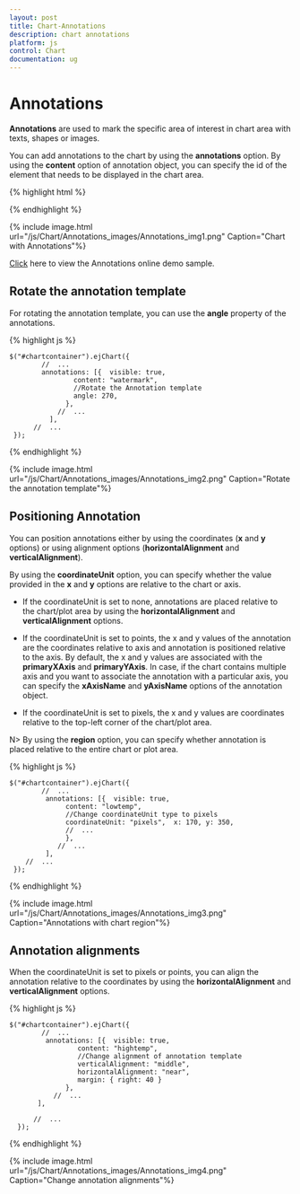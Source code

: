 ```yaml
---
layout: post
title: Chart-Annotations
description: chart annotations
platform: js
control: Chart
documentation: ug
---
```


# Annotations

**Annotations** are used to mark the specific area of interest in chart area with texts, shapes or images. 

You can add annotations to the chart by using the **annotations** option. By using the **content** option of annotation object, you can specify the id of the element that needs to be displayed in the chart area.

{% highlight html %}

<body>
  <div id="chartcontainer"></div> 
              
  <div id= "watermark" style="font-size:100px; display:none">2014</div>
  <script>
   $("#chartcontainer").ejChart({

            //  ...
            annotations: [
                //Add Annotation content here
	 { visible: true, content: "watermark", opacity: 0.2, region: "series" }
                           //  ...
           ],             
        //  ...
   });
  </script>
</body>


{% endhighlight %}


{% include image.html url="/js/Chart/Annotations_images/Annotations_img1.png" Caption="Chart with Annotations"%}

[Click](http://js.syncfusion.com/demos/web/#!/azure/chart/chartcustomization/annotations) here to view the Annotations online demo sample.


## Rotate the annotation template

For rotating the annotation template, you can use the **angle** property of the annotations. 

{% highlight js %}


    $("#chartcontainer").ejChart({
            //  ...
            annotations: [{  visible: true, 
                    content: "watermark", 
                    //Rotate the Annotation template
                    angle: 270,
                  },
                //  ...
              ],             
          //  ...
     });


{% endhighlight %}


{% include image.html url="/js/Chart/Annotations_images/Annotations_img2.png" Caption="Rotate the annotation template"%}

## Positioning Annotation

You can position annotations either by using the coordinates (**x** and **y** options) or using alignment options (**horizontalAlignment** and **verticalAlignment**).

By using the **coordinateUnit** option, you can specify whether the value provided in the **x** and **y** options are relative to the chart or axis.

* If the coordinateUnit is set to none, annotations are placed relative to the chart/plot area by using the **horizontalAlignment** and **verticalAlignment** options.

* If the coordinateUnit is set to points, the x and y values of the annotation are the coordinates relative to axis and annotation is positioned relative to the axis. By default, the x and y values are associated with the **primaryXAxis** and **primaryYAxis**. In case, if the chart contains multiple axis and you want to associate the annotation with a particular axis, you can specify the **xAxisName** and **yAxisName** options of the annotation object.

* If the coordinateUnit is set to pixels, the x and y values are coordinates relative to the top-left corner of the chart/plot area.   

N> By using the **region** option, you can specify whether annotation is placed relative to the entire chart or plot area.

{% highlight js %}


    $("#chartcontainer").ejChart({
            //  ...
             annotations: [{  visible: true, 
                  content: "lowtemp", 
                  //Change coordinateUnit type to pixels
                  coordinateUnit: "pixels",  x: 170, y: 350,   
                  //  ...
                  },
                //  ...
             ],  
        //  ...
     });


{% endhighlight %}


{% include image.html url="/js/Chart/Annotations_images/Annotations_img3.png" Caption="Annotations with chart region"%}


## Annotation alignments

When the coordinateUnit is set to pixels or points, you can align the annotation relative to the coordinates by using the **horizontalAlignment** and **verticalAlignment** options. 

{% highlight js %}


    $("#chartcontainer").ejChart({
            //  ...
             annotations: [{  visible: true, 
                     content: "hightemp", 
                     //Change alignment of annotation template
                     verticalAlignment: "middle",
                     horizontalAlignment: "near",
                     margin: { right: 40 }                          
                  },                                
               //  ...
           ],             

          //  ...
      });


{% endhighlight %}


{% include image.html url="/js/Chart/Annotations_images/Annotations_img4.png" Caption="Change annotation alignments"%} 
